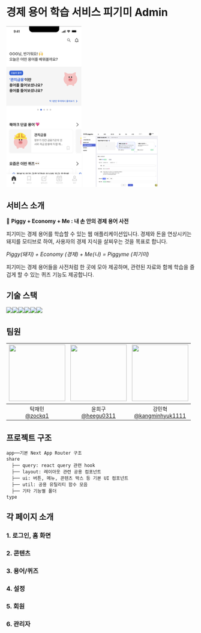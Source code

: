 # 경제 용어 학습 서비스 피기미 Admin

<img src="docs/mobile.png" width="200"/>
<img src="docs/form.png" width="200"/>
<br>

## 서비스 소개

🐷 **Piggy + Economy + Me : 내 손 안의 경제 용어 사전**

피기미는 경제 용어를 학습할 수 있는 웹 애플리케이션입니다. 경제와 돈을 연상시키는 돼지를 모티브로 하여, 사용자의 경제 지식을 살찌우는 것을 목표로 합니다.

_Piggy(돼지) + Economy (경제) + Me(나) = Piggyme (피기미)_

피기미는 경제 용어들을 사전처럼 한 곳에 모아 제공하며, 관련된 자료와 함께 학습을 즐겁게 할 수 있는 퀴즈 기능도 제공합니다.

## 기술 스택

<img src="https://img.shields.io/badge/next.js-000000?style=for-the-badge&logo=nextdotjs&logoColor=white"><img src="https://img.shields.io/badge/tailwindcss-06B6D4?style=for-the-badge&logo=tailwindcss&logoColor=white"><img src="https://img.shields.io/badge/reactquery-FF4154?style=for-the-badge&logo=reactquery&logoColor=white"><img src="https://img.shields.io/badge/storybook-FF4785?style=for-the-badge&logo=storybook&logoColor=white"><img src="https://img.shields.io/badge/Ant Design-0170FE?style=for-the-badge&logo=Ant Design&logoColor=white"><img src="https://img.shields.io/badge/typescript-3178C6?style=for-the-badge&logo=typescript&logoColor=white">

## 팀원

| <img src="https://avatars.githubusercontent.com/u/66828705?v=4" width="150" height="150"/> | <img src="https://avatars.githubusercontent.com/u/13115713?v=4" width="150" height="150"/> | <img src="https://avatars.githubusercontent.com/u/96116158?v=4" width="150" height="150"/> |
| :----------------------------------------------------------------------------------------: | :----------------------------------------------------------------------------------------: | :----------------------------------------------------------------------------------------: |
|                      탁재민<br/>[@zockq1](https://github.com/zockq1)                       |                   윤희구<br/>[@heegu0311](https://github.com/heegu0311)                    |             강민혁<br/>[@kangminhyuk1111](https://github.com/kangminhyuk1111)              |

## 프로젝트 구조

```
app──기본 Next App Router 구조
share
  ├── query: react query 관련 hook
  ├── layout: 레이아웃 관련 공용 컴포넌트
  ├── ui: 버튼, 메뉴, 콘텐츠 박스 등 기본 UI 컴포넌트
  ├── util: 공용 유틸리티 함수 모음
  ├── 기타 기능별 폴더
type
```

## 각 페이지 소개

### 1. 로그인, 홈 화면

### 2. 콘텐츠

### 3. 용어/퀴즈

### 4. 설정

### 5. 회원

### 6. 관리자
